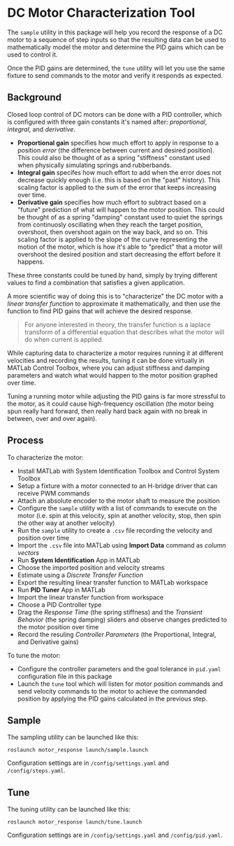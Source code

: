 # DC Motor Characterization Tool

The `sample` utility in this package will help you record the response of a DC motor to a sequence of step inputs so that the resulting data can be used to mathematically model the motor and determine the PID gains which can be used to control it.

Once the PID gains are determined, the `tune` utility will let you use the same fixture to send commands to the motor and verify it responds as expected.

## Background

Closed loop control of DC motors can be done with a PID controller, which is configured with three gain constants it's named after: *proportional*, *integral*, and *derivative*.

* **Proportional gain** specifies how much effort to apply in response to a position *error* (the difference between current and desired position). This could also be thought of as a spring "stiffness" constant used when physically simulating springs and rubberbands.
* **Integral gain** specifes how much effort to add when the error does not decrease quickly enough (i.e. this is based on the "past" history). This scaling factor is applied to the sum of the error that keeps increasing over time.
* **Derivative gain** specifies how much effort to subtract based on a "future" prediction of what will happen to the motor position. This could be thought of as a spring "damping" constant used to quiet the springs from continuosly oscillating when they reach the target position, overshoot, then overshoot again on the way back, and so on. This scaling factor is applied to the slope of the curve representing the motion of the motor, which is how it's able to "predict" that a motor will overshoot the desired position and start decreasing the effort before it happens.

These three constants could be tuned by hand, simply by trying different values to find a combination that satisfies a given application.

A more scientific way of doing this is to "characterize" the DC motor with a *linear transfer function* to approximate it mathematically, and then use the function to find PID gains that will achieve the desired response.

> For anyone interested in theory, the transfer function is a laplace transform of a differential equation that describes what the motor will do when current is applied.

While capturing data to characterize a motor requires running it at different velocities and recording the results, tuning it can be done virtually in MATLab Control Toolbox, where you can adjust stiffness and damping parameters and watch what would happen to the motor position graphed over time.

Tuning a running motor while adjusting the PID gains is far more stressful to the motor, as it could cause high-frequency oscillation (the motor being spun really hard forward, then really hard back again with no break in between, over and over again).

## Process

To characterize the motor:

* Install MATLab with System Identification Toolbox and Control System Toolbox
* Setup a fixture with a motor connected to an H-bridge driver that can receive PWM commands
* Attach an absolute encoder to the motor shaft to measure the position
* Configure the `sample` utility with a list of commands to execute on the motor (i.e. spin at this velocity, spin at another velocity, stop, then spin the other way at another velocity)
* Run the `sample` utility to create a `.csv` file recording the velocity and position over time
* Import the `.csv` file into MATLab using **Import Data** command as *column vectors*
* Run **System Identification** App in MATLab
* Choose the imported position and velocity streams
* Estimate using a *Discrete Transfer Function*
* Export the resulting linear transfer function to MATLab workspace
* Run **PID Tuner** App in MATLab
* Import the linear transfer function from workspace
* Choose a PID Controller type
* Drag the *Response Time* (the spring stiffness) and the *Transient Behavior* (the spring damping) sliders and observe changes predicted to the motor position over time
* Record the resuling *Controller Parameters* (the Proportional, Integral, and Derivative gains)

To tune the motor:

* Configure the controller parameters and the goal tolerance in `pid.yaml` configuration file in this package
* Launch the `tune` tool which will listen for motor position commands and send velocity commands to the motor to achieve the commanded position by applying the PID gains calculated in the previous step.

## Sample

The sampling utility can be launched like this:

```
roslaunch motor_response launch/sample.launch
```

Configuration settings are in `/config/settings.yaml` and `/config/steps.yaml`.

## Tune

The tuning utility can be launched like this:

```
roslaunch motor_response launch/tune.launch
```

Configuration settings are in `/config/settings.yaml` and `/config/pid.yaml`.
